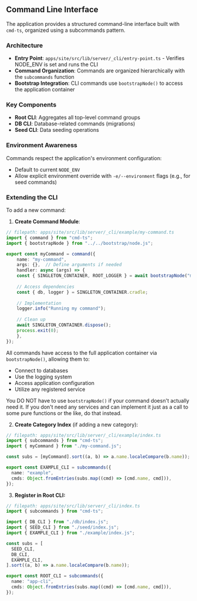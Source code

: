 ## Command Line Interface

The application provides a structured command-line interface built with `cmd-ts`, organized using a subcommands pattern.

### Architecture

- **Entry Point**: `apps/site/src/lib/server/_cli/entry-point.ts` - Verifies NODE_ENV is set and runs the CLI
- **Command Organization**: Commands are organized hierarchically with the `subcommands` function
- **Bootstrap Integration**: CLI commands use `bootstrapNode()` to access the application container

### Key Components

- **Root CLI**: Aggregates all top-level command groups
- **DB CLI**: Database-related commands (migrations)
- **Seed CLI**: Data seeding operations

### Environment Awareness

Commands respect the application's environment configuration:
- Default to current `NODE_ENV`
- Allow explicit environment override with `-e/--environment` flags (e.g., for seed commands)

### Extending the CLI

To add a new command:

1. **Create Command Module**:
```typescript
// filepath: apps/site/src/lib/server/_cli/example/my-command.ts
import { command } from "cmd-ts";
import { bootstrapNode } from "../../bootstrap/node.js";

export const myCommand = command({
    name: "my-command",
    args: {},  // Define arguments if needed
    handler: async (args) => {
    const { SINGLETON_CONTAINER, ROOT_LOGGER } = await bootstrapNode("my-command");
    
    // Access dependencies
    const { db, logger } = SINGLETON_CONTAINER.cradle;
    
    // Implementation
    logger.info("Running my command");
    
    // Clean up
    await SINGLETON_CONTAINER.dispose();
    process.exit(0);
    },
});
```

All commands have access to the full application container via `bootstrapNode()`, allowing them to:

- Connect to databases
- Use the logging system
- Access application configuration
- Utilize any registered service

You DO NOT have to use `bootstrapNode()` if your command doesn't actually need it. If you don't
need any services and can implement it just as a call to some pure functions or the like, do that
instead.

2. **Create Category Index** (if adding a new category):
```typescript
// filepath: apps/site/src/lib/server/_cli/example/index.ts
import { subcommands } from "cmd-ts";
import { myCommand } from "./my-command.js";

const subs = [myCommand].sort((a, b) => a.name.localeCompare(b.name));

export const EXAMPLE_CLI = subcommands({
  name: "example",
  cmds: Object.fromEntries(subs.map((cmd) => [cmd.name, cmd])),
});
```

3. **Register in Root CLI:**

```ts
// filepath: apps/site/src/lib/server/_cli/index.ts
import { subcommands } from "cmd-ts";

import { DB_CLI } from "./db/index.js";
import { SEED_CLI } from "./seed/index.js";
import { EXAMPLE_CLI } from "./example/index.js";

const subs = [
  SEED_CLI,
  DB_CLI,
  EXAMPLE_CLI,
].sort((a, b) => a.name.localeCompare(b.name));

export const ROOT_CLI = subcommands({
  name: "app-cli",
  cmds: Object.fromEntries(subs.map((cmd) => [cmd.name, cmd])),
});
```